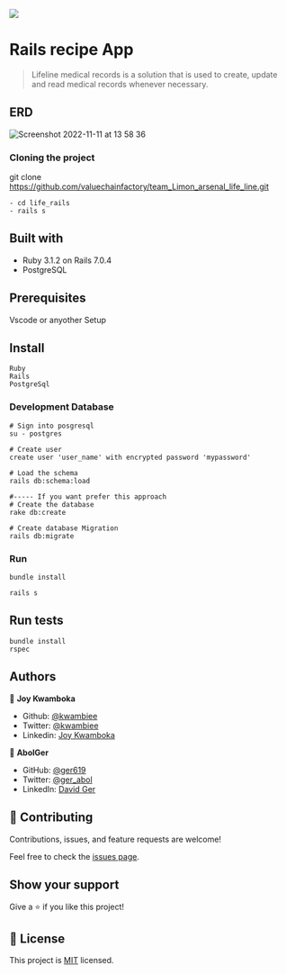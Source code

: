 
![](https://img.shields.io/badge/Microverse-blueviolet)
# Rails recipe App

>Lifeline medical records is a solution that is used to create, update and read medical records whenever necessary.


## ERD
![Screenshot 2022-11-11 at 13 58 36](https://user-images.githubusercontent.com/9010615/201327018-2cb5a71c-5ab9-488f-b0a2-4f0b42f531ca.png)


### Cloning the project

git clone https://github.com/valuechainfactory/team_Limon_arsenal_life_line.git <Your-Build-Directory>
``` 
- cd life_rails
- rails s
```


## Built with
- Ruby 3.1.2 on Rails 7.0.4
- PostgreSQL

## Prerequisites

Vscode or anyother
Setup

## Install
    Ruby
    Rails
    PostgreSql

### Development Database

```
# Sign into posgresql
su - postgres

# Create user
create user 'user_name' with encrypted password 'mypassword'

# Load the schema
rails db:schema:load

#----- If you want prefer this approach
# Create the database
rake db:create

# Create database Migration
rails db:migrate
```

### Run

```
bundle install

rails s
```

## Run tests
```
bundle install
rspec
```

## Authors

👤 **Joy Kwamboka**

- Github: [@kwambiee](https://github.com/kwambiee)
- Twitter: [@kwambiee](https://twitter.com/kwambiee)
- Linkedin: [Joy Kwamboka](https://www.linkedin.com/in/joy-kwamboka)

👤 **AbolGer**

- GitHub: [@ger619](https://github.com/ger619)
- Twitter: [@ger_abol](https://twitter.com/ger_abol)
- LinkedIn: [David Ger](https://linkedin.com/in/david-ger-426b4576)


## 🤝 Contributing

Contributions, issues, and feature requests are welcome!

Feel free to check the [issues page](https://github.com/kwambiee/rails-recipe-app/issues).

## Show your support

Give a ⭐️ if you like this project!

## 📝 License

This project is [MIT](./MIT.md) licensed.
